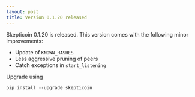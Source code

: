 ```yaml
---
layout: post
title: Version 0.1.20 released
---
```


Skepticoin 0.1.20 is released. This version comes with the following minor improvements:

* Update of `KNOWN_HASHES`
* Less aggressive pruning of peers
* Catch exceptions in `start_listening`

Upgrade using

```
pip install --upgrade skepticoin
```
